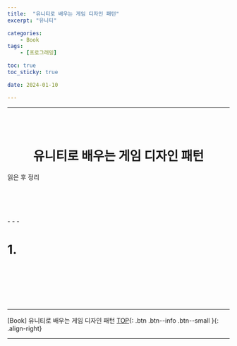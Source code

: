 ```yaml
---
title:  "유니티로 배우는 게임 디자인 패턴"
excerpt: "유니티"

categories:
    - Book
tags:
    - [프로그래밍]

toc: true
toc_sticky: true

date: 2024-01-10

---
```

- - -
<br><br>

#   <center>유니티로 배우는 게임 디자인 패턴</center>

읽은 후 정리

<p align="center"> 
 </p>
<br><br><br><br>
- - - 

# 1. 

<br><br><br><br><br>
- - - 



[Book] 유니티로 배우는 게임 디자인 패턴 
[TOP](#){: .btn .btn--info .btn--small }{: .align-right}
<br>
- - -
